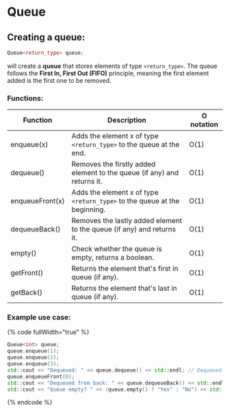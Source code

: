 # Queue

## Creating a queue:

```cpp
Queue<return_type> queue;
```

will create a **queue** that stores elements of type `<return_type>`. The queue follows the **First In, First Out (FIFO)** principle, meaning the first element added is the first one to be removed.

### Functions:

| Function        | Description                                                               | O notation |
| --------------- | ------------------------------------------------------------------------- | ---------- |
| enqueue(x)      | Adds the element x of type `<return_type>` to the queue at the end.       | O(1)       |
| dequeue()       | Removes the firstly added element to the queue (if any) and returns it.   | O(1)       |
| enqueueFront(x) | Adds the element x of type `<return_type>` to the queue at the beginning. | O(1)       |
| dequeueBack()   | Removes the lastly added element to the queue (if any) and returns it.    | O(1)       |
| empty()         | Check whether the queue is empty, returns a boolean.                      | O(1)       |
| getFront()      | Returns the element that's first in queue (if any).                       | O(1)       |
| getBack()       | Returns the element that's last in queue (if any).                        | O(1)       |

### Example use case:

{% code fullWidth="true" %}
```cpp
Queue<int> queue;
queue.enqueue(1);
queue.enqueue(2);
queue.enqueue(3);
std::cout << "Dequeued: " << queue.dequeue() << std::endl; // Dequeued: 1
queue.enqueueFront(0);
std::cout << "Dequeued from back: " << queue.dequeueBack() << std::endl; // Dequeued from back: 3
std::cout << "Queue empty? " << (queue.empty() ? "Yes" : "No") << std::endl; // Queue empty? No
```
{% endcode %}
